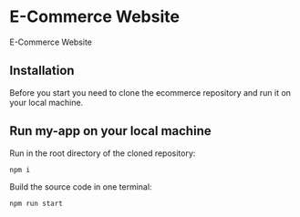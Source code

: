 # E-Commerce Website

E-Commerce Website

## Installation

Before you start you need to clone the ecommerce repository and run it on your local machine.

## Run my-app on your local machine

Run in the root directory of the cloned repository:

```shell
npm i
```

Build the source code in one terminal:

```shell
npm run start
```

